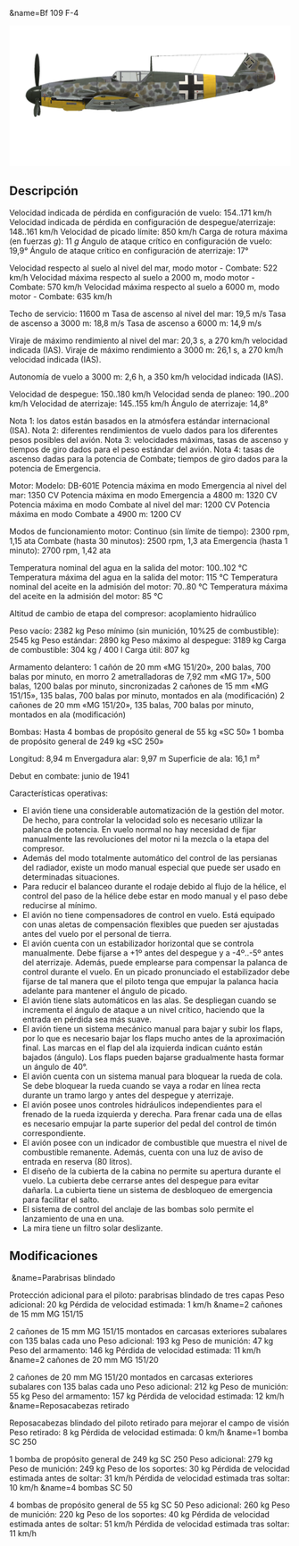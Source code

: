 &name=Bf 109 F-4

![bf109f4](../images/bf109f4.png)

## Descripción

Velocidad indicada de pérdida en configuración de vuelo: 154..171 km/h
Velocidad indicada de pérdida en configuración de despegue/aterrizaje: 148..161 km/h
Velocidad de picado límite: 850 km/h
Carga de rotura máxima (en fuerzas <i>g</i>): 11 <i>g</i>
Ángulo de ataque crítico en configuración de vuelo: 19,9°
Ángulo de ataque crítico en configuración de aterrizaje: 17°

Velocidad respecto al suelo al nivel del mar, modo motor - Combate: 522 km/h
Velocidad máxima respecto al suelo a 2000 m, modo motor - Combate: 570 km/h
Velocidad máxima respecto al suelo a 6000 m, modo motor - Combate: 635 km/h

Techo de servicio: 11600 m
Tasa de ascenso al nivel del mar: 19,5 m/s
Tasa de ascenso a 3000 m: 18,8 m/s
Tasa de ascenso a 6000 m: 14,9 m/s

Viraje de máximo rendimiento al nivel del mar: 20,3 s, a 270 km/h velocidad indicada (IAS).
Viraje de máximo rendimiento a 3000 m: 26,1 s, a 270 km/h velocidad indicada (IAS).

Autonomía de vuelo a 3000 m: 2,6 h, a 350 km/h velocidad indicada (IAS).

Velocidad de despegue: 150..180 km/h
Velocidad senda de planeo: 190..200 km/h
Velocidad de aterrizaje: 145..155 km/h
Ángulo de aterrizaje: 14,8°

Nota 1: los datos están basados en la atmósfera estándar internacional (ISA).
Nota 2: diferentes rendimientos de vuelo dados para los diferentes pesos posibles del avión.
Nota 3: velocidades máximas, tasas de ascenso y tiempos de giro dados para el peso estándar del avión.
Nota 4: tasas de ascenso dadas para la potencia de Combate; tiempos de giro dados para la potencia de Emergencia.

Motor:
Modelo: DB-601E
Potencia máxima en modo Emergencia al nivel del mar: 1350 CV
Potencia máxima en modo Emergencia a 4800 m: 1320 CV
Potencia máxima en modo Combate al nivel del mar: 1200 CV
Potencia máxima en modo Combate a 4900 m: 1200 CV

Modos de funcionamiento motor:
Continuo (sin límite de tiempo): 2300 rpm, 1,15 ata
Combate (hasta 30 minutos): 2500 rpm, 1,3 ata
Emergencia (hasta 1 minuto): 2700 rpm, 1,42 ata

Temperatura nominal del agua en la salida del motor: 100..102 °C
Temperatura máxima del agua en la salida del motor: 115 °C
Temperatura nominal del aceite en la admisión del motor: 70..80 °C
Temperatura máxima del aceite en la admisión del motor: 85 °C

Altitud de cambio de etapa del compresor: acoplamiento hidraúlico

Peso vacío: 2382 kg
Peso mínimo (sin munición, 10%25 de combustible): 2545 kg
Peso estándar: 2890 kg
Peso máximo al despegue: 3189 kg
Carga de combustible: 304 kg / 400 l
Carga útil: 807 kg

Armamento delantero:
1 cañón de 20 mm «MG 151/20», 200 balas, 700 balas por minuto, en morro
2 ametralladoras de 7,92 mm «MG 17», 500 balas, 1200 balas por minuto, sincronizadas
2 cañones de 15 mm «MG 151/15», 135 balas, 700 balas por minuto, montados en ala (modificación)
2 cañones de 20 mm «MG 151/20», 135 balas, 700 balas por minuto, montados en ala (modificación)

Bombas:
Hasta 4 bombas de propósito general de 55 kg «SC 50»
1 bomba de propósito general de 249 kg «SC 250»

Longitud: 8,94 m
Envergadura alar: 9,97 m
Superficie de ala: 16,1 m²

Debut en combate: junio de 1941

Características operativas:
- El avión tiene una considerable automatización de la gestión del motor. De hecho, para controlar la velocidad solo es necesario utilizar la palanca de potencia. En vuelo normal no hay necesidad de fijar manualmente las revoluciones del motor ni la mezcla o la etapa del compresor.
- Además del modo totalmente automático del control de las persianas del radiador, existe un modo manual especial que puede ser usado en determinadas situaciones.
- Para reducir el balanceo durante el rodaje debido al flujo de la hélice, el control del paso de la hélice debe estar en modo manual y el paso debe reducirse al mínimo.
- El avión no tiene compensadores de control en vuelo. Está equipado con unas aletas de compensación flexibles que pueden ser ajustadas antes del vuelo por el personal de tierra.
- El avión cuenta con un estabilizador horizontal que se controla manualmente. Debe fijarse a +1º antes del despegue y a -4º..-5º antes del aterrizaje. Además, puede emplearse para compensar la palanca de control durante el vuelo. En un picado pronunciado el estabilizador debe fijarse de tal manera que el piloto tenga que empujar la palanca hacia adelante para mantener el ángulo de picado.
- El avión tiene slats automáticos en las alas. Se despliegan cuando se incrementa el ángulo de ataque a un nivel crítico, haciendo que la entrada en pérdida sea más suave.
- El avión tiene un sistema mecánico manual para bajar y subir los flaps, por lo que es necesario bajar los flaps mucho antes de la aproximación final. Las marcas en el flap del ala izquierda indican cuánto están bajados (ángulo). Los flaps pueden bajarse gradualmente hasta formar un ángulo de 40°.
- El avión cuenta con un sistema manual para bloquear la rueda de cola. Se debe bloquear la rueda cuando se vaya a rodar en línea recta durante un tramo largo y antes del despegue y aterrizaje.
- El avión posee unos controles hidráulicos independientes para el frenado de la rueda izquierda y derecha. Para frenar cada una de ellas es necesario empujar la parte superior del pedal del control de timón correspondiente.
- El avión posee con un indicador de combustible que muestra el nivel de combustible remanente. Además, cuenta con una luz de aviso de entrada en reserva (80 litros).
- El diseño de la cubierta de la cabina no permite su apertura durante el vuelo. La cubierta debe cerrarse antes del despegue para evitar dañarla. La cubierta tiene un sistema de desbloqueo de emergencia para facilitar el salto.
- El sistema de control del anclaje de las bombas solo permite el lanzamiento de una en una.
- La mira tiene un filtro solar deslizante.

## Modificaciones
﻿
&name=Parabrisas blindado

Protección adicional para el piloto: parabrisas blindado de tres capas
Peso adicional: 20 kg
Pérdida de velocidad estimada: 1 km/h﻿
&name=2 cañones de 15 mm MG 151/15

2 cañones de 15 mm MG 151/15 montados en carcasas exteriores subalares con 135 balas cada uno
Peso adicional: 193 kg
Peso de munición: 47 kg
Peso del armamento: 146 kg
Pérdida de velocidad estimada: 11 km/h﻿
&name=2 cañones de 20 mm MG 151/20

2 cañones de 20 mm MG 151/20 montados en carcasas exteriores subalares con 135 balas cada uno
Peso adicional: 212 kg
Peso de munición: 55 kg
Peso del armamento: 157 kg
Pérdida de velocidad estimada: 12 km/h﻿
&name=Reposacabezas retirado

Reposacabezas blindado del piloto retirado para mejorar el campo de visión
Peso retirado: 8 kg
Pérdida de velocidad estimada: 0 km/h﻿
&name=1 bomba SC 250

1 bomba de propósito general de 249 kg SC 250
Peso adicional: 279 kg
Peso de munición: 249 kg
Peso de los soportes: 30 kg
Pérdida de velocidad estimada antes de soltar: 31 km/h
Pérdida de velocidad estimada tras soltar: 10 km/h﻿
&name=4 bombas SC 50

4 bombas de propósito general de 55 kg SC 50
Peso adicional: 260 kg
Peso de munición: 220 kg
Peso de los soportes: 40 kg
Pérdida de velocidad estimada antes de soltar: 51 km/h
Pérdida de velocidad estimada tras soltar: 11 km/h